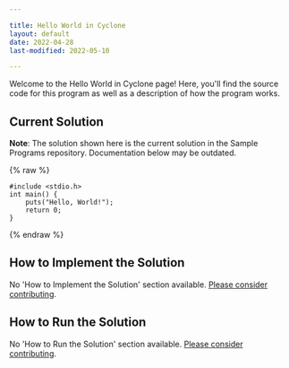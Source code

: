 ```yaml
---

title: Hello World in Cyclone
layout: default
date: 2022-04-28
last-modified: 2022-05-10

---
```


Welcome to the Hello World in Cyclone page! Here, you'll find the source code for this program as well as a description of how the program works.

## Current Solution

**Note**: The solution shown here is the current solution in the Sample Programs repository. Documentation below may be outdated.

{% raw %}

```cyclone
#include <stdio.h>
int main() {
	puts("Hello, World!");
	return 0;
}
```

{% endraw %}

## How to Implement the Solution

No 'How to Implement the Solution' section available. [Please consider contributing](https://github.com/TheRenegadeCoder/sample-programs-website).

## How to Run the Solution

No 'How to Run the Solution' section available. [Please consider contributing](https://github.com/TheRenegadeCoder/sample-programs-website).